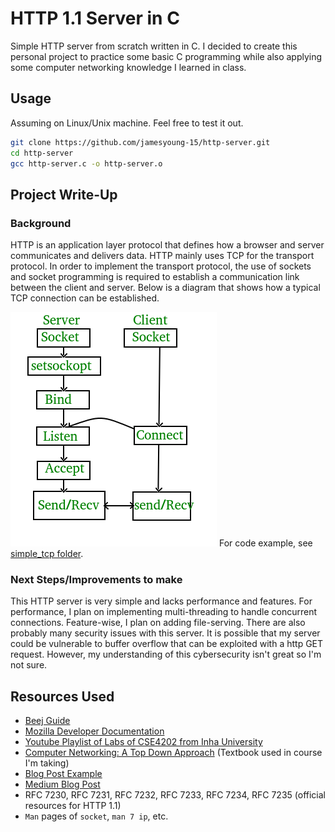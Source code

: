 # HTTP 1.1 Server in C
Simple HTTP server from scratch written in C. I decided to create this personal project to practice some basic C programming while also applying some computer networking knowledge I learned in class.

## Usage
Assuming on Linux/Unix machine. Feel free to test it out.
``` bash
git clone https://github.com/jamesyoung-15/http-server.git
cd http-server
gcc http-server.c -o http-server.o
```

## Project Write-Up
### Background
HTTP is an application layer protocol that defines how a browser and server communicates and delivers data. HTTP mainly uses TCP for the transport protocol. In order to implement the transport protocol, the use of sockets and socket programming is required to establish a communication link between the client and server. Below is a diagram that shows how a typical TCP connection can be established.

![alt text](./src/media/simple-socket-diagram.png)
For code example, see [simple_tcp folder](https://github.com/jamesyoung-15/http-server/tree/main/simple_tcp).



### Next Steps/Improvements to make
This HTTP server is very simple and lacks performance and features. For performance, I plan on implementing multi-threading to handle concurrent connections. Feature-wise, I plan on adding file-serving. There are also probably many security issues with this server. It is possible that my server could be vulnerable to buffer overflow that can be exploited with a http GET request. However, my understanding of this cybersecurity isn't great so I'm not sure.

## Resources Used
- [Beej Guide](https://beej.us/guide/bgnet/html/#client-server-background)
- [Mozilla Developer Documentation](https://developer.mozilla.org/en-US/docs/Web/HTTP/Overview)
- [Youtube Playlist of Labs of CSE4202 from Inha University](https://www.youtube.com/playlist?list=PLZIwlOSv75K7jXcVABdIo3wyKp5NwXKlW) 
- [Computer Networking: A Top Down Approach](https://gaia.cs.umass.edu/kurose_ross/index.php) (Textbook used in course I'm taking)
- [Blog Post Example](https://bruinsslot.jp/post/simple-http-webserver-in-c/)
- [Medium Blog Post](https://medium.com/from-the-scratch/http-server-what-do-you-need-to-knoPostExample-simple-http-server-from-scratch-d1ef8945e4fa)
-  RFC 7230, RFC 7231, RFC 7232, RFC 7233, RFC 7234, RFC 7235 (official resources for HTTP 1.1)
- `Man` pages of `socket`, `man 7 ip`, etc. 